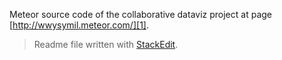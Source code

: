 Meteor source code of the collaborative dataviz project at page [http://wwysymil.meteor.com/][1].


> Readme file written with [StackEdit](https://stackedit.io/).


  [1]: http://wwysymil.meteor.com/
